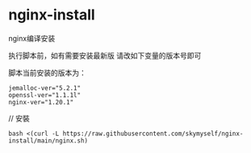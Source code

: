 # nginx-install
nginx编译安装

执行脚本前，如有需要安装最新版
请改如下变量的版本号即可

脚本当前安装的版本为：
```
jemalloc-ver="5.2.1"
openssl-ver="1.1.1l"
nginx-ver="1.20.1"
```

// 安裝
```
bash <(curl -L https://raw.githubusercontent.com/skymyself/nginx-install/main/nginx.sh)
```
